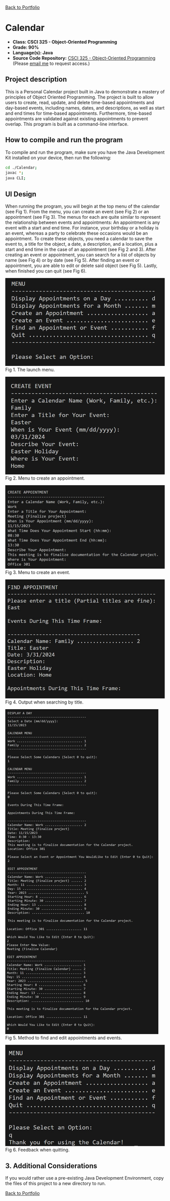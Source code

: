 [Back to Portfolio](./)

Calendar
===============

-   **Class: CSCI 325 - Object-Oriented Programming** 
-   **Grade: 90%** 
-   **Language(s): Java** 
-   **Source Code Repository:** [CSCI 325 - Object-Oriented Programming](https://github.com/RicoNoSuave/CSCI325-Object_Oriented_Programming)  
    (Please [email me](mailto:Ricardo.E.Harris@gmail.com?subject=GitHub%20Access) to request access.)

## Project description

This is a Personal Calendar project built in Java to demonstrate a mastery of principles of Object Oriented Programming. The project is built to allow users to create, read, update, and delete time-based appointments and day-based events, including names, dates, and descriptions, as well as start and end times for time-based appointments. Furthermore, time-based appointments are validated against existing appointments to prevent overlap. This program is built as a command-line interface.

## How to compile and run the program

To compile and run the program, make sure you have the Java Development Kit installed on your device, then run the following:

```bash
cd ./Calendar;
javac *;
java CLI;
```

## UI Design

When running the program, you will begin at the top menu of the calendar (see Fig 1). From the menu, you can create an event (see Fig 2) or an appointment (see Fig 3). The menus for each are quite similar to represent the relationship between events and appointments: An appointment is any event with a start and end time. For instance, your birthday or a holiday is an event, whereas a party to celebrate these occasions would be an appointment. To create these objects, you need a calendar to save the event to, a title for the object, a date, a description, and a location, plus a start and end time in the case of an appointment (see Fig 2 and 3). After creating an event or appointment, you can search for a list of objects by name (see Fig 4) or by date (see Fig 5). After finding an event or appointment, you are able to edit or delete said object (see Fig 5). Lastly, when finished you can quit (see Fig 6).

![screenshot](/images/OOP_Calendar/Menu.jpg)  
Fig 1. The launch menu.

![screenshot](/images/OOP_Calendar/Create_Event.jpg)  
Fig 2. Menu to create an appointment.

![screenshot](/images/OOP_Calendar/Create_Appointment.jpg)  
Fig 3. Menu to create an event.

![screenshot](/images/OOP_Calendar/Find_Appointment.jpg)  
Fig 4. Output when searching by title.

![screenshot](/images/OOP_Calendar/Access_Edit_Appointment.jpg)  
Fig 5. Method to find and edit appointments and events.

![screenshot](/images/OOP_Calendar/Quit.jpg)  
Fig 6. Feedback when quitting.

## 3. Additional Considerations

If you would rather use a pre-existing Java Development Environment, copy the files of this project to a new directory to run.

[Back to Portfolio](./)
